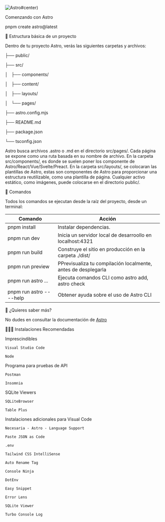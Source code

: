 ![Astro](https://avatars.githubusercontent.com/u/44914786?s=200&v=4)#center)  

Comenzando con Astro

pnpm create astro@latest 

🚀 Estructura básica de un proyecto

Dentro de tu proyecto Astro, verás las siguientes carpetas y archivos:

├── public/

├── src/

│   ├── components/

│   ├── content/

│   ├── layouts/

│   └── pages/

├── astro.config.mjs

├── README.md

├── package.json

└── tsconfig.json

Astro busca archivos .astro o .md en el directorio src/pages/. Cada página se expone como una ruta basada en su nombre de archivo.
En la carpeta src/components/, es donde se suelen poner los componente de Astro/React/Vue/Svelte/Preact.
En la carpeta src/layouts/, se colocaran las plantillas de Astro, estas son componentes de Astro para proporcionar una estructura reutilizable, como una plantilla de página.
Cualquier activo estático, como imágenes, puede colocarse en el directorio public/.

🧞 Comandos

Todos los comandos se ejecutan desde la raíz del proyecto, desde un terminal:

| Comando                   | Acción                                                        |
|---------------------------|---------------------------------------------------------------|
| pnpm install              | Instalar dependencias.                                        |
| pnpm run dev              | Inicia un servidor local de desarroollo en localhost:4321     |
| pnpm run build            | Construye el sitio en producción en la carpeta ./dist/        |
| pnpm run preview          | PPrevisualiza tu compilación localmente, antes de desplegarla |
| pnpm run astro ...        | Ejecuta comandos CLI como astro add, astro check              |
| pnpm run astro -- --help  | Obtener ayuda sobre el uso de Astro CLI                       |

👀 ¿Quieres saber más?

No dudes en consultar la documentación de [Astro](https://docs.astro.build/en/getting-started/)

🧑🏿‍🚀 Instalaciones Recomendadas

Imprescindibles

    Visual Studio Code

    Node

Programa para pruebas de API

    Postman

    Insomnia

SQLite Viewers

    SQLiteBrowser

    Table Plus

Instalaciones adicionales para Visual Code

    Necesaria - Astro - Language Support

    Paste JSON as Code

    .env

    Tailwind CSS IntelliSense

    Auto Rename Tag

    Console Ninja

    DotEnv

    Easy Snippet

    Error Lens

    SQLite Viewer

    Turbo Console Log




